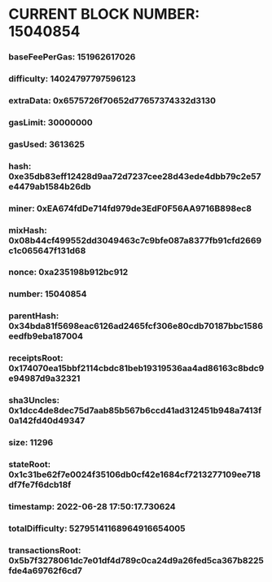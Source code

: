 # CURRENT BLOCK NUMBER: 15040854

### baseFeePerGas: 151962617026
### difficulty: 14024797797596123
### extraData: 0x6575726f70652d77657374332d3130
### gasLimit: 30000000
### gasUsed: 3613625
### hash: 0xe35db83eff12428d9aa72d7237cee28d43ede4dbb79c2e57e4479ab1584b26db
### miner: 0xEA674fdDe714fd979de3EdF0F56AA9716B898ec8
### mixHash: 0x08b44cf499552dd3049463c7c9bfe087a8377fb91cfd2669c1c065647f131d68
### nonce: 0xa235198b912bc912
### number: 15040854
### parentHash: 0x34bda81f5698eac6126ad2465fcf306e80cdb70187bbc1586eedfb9eba187004
### receiptsRoot: 0x174070ea15bbf2114cbdc81beb19319536aa4ad86163c8bdc9e94987d9a32321
### sha3Uncles: 0x1dcc4de8dec75d7aab85b567b6ccd41ad312451b948a7413f0a142fd40d49347
### size: 11296
### stateRoot: 0x1c31be62f7e0024f35106db0cf42e1684cf7213277109ee718df7fe7f6dcb18f
### timestamp: 2022-06-28 17:50:17.730624
### totalDifficulty: 52795141168964916654005
### transactionsRoot: 0x5b7f3278061dc7e01df4d789c0ca24d9a26fed5ca367b8225fde4a69762f6cd7
